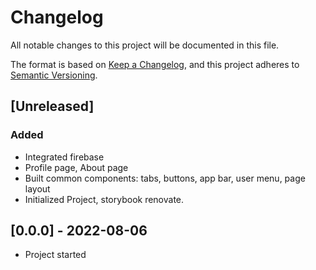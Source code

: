 # Changelog
All notable changes to this project will be documented in this file.

The format is based on [Keep a Changelog](https://keepachangelog.com/en/1.0.0/),
and this project adheres to [Semantic Versioning](https://semver.org/spec/v2.0.0.html).

## [Unreleased]
### Added
- Integrated firebase
- Profile page, About page
- Built common components: tabs, buttons, app bar, user menu, page layout
- Initialized Project, storybook renovate.


## [0.0.0] - 2022-08-06
- Project started
